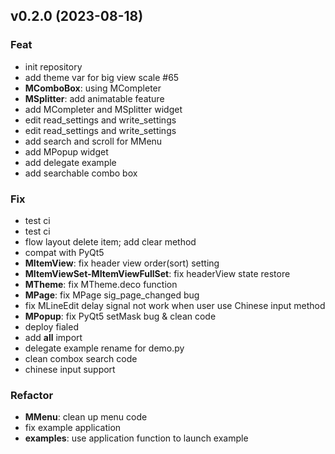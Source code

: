 ## v0.2.0 (2023-08-18)

### Feat

- init repository
- add theme var for big view scale #65
- **MComboBox**: using MCompleter
- **MSplitter**: add animatable feature
- add MCompleter and MSplitter widget
- edit read_settings and write_settings
- edit read_settings and write_settings
- add search and scroll for MMenu
- add MPopup widget
- add delegate example
- add searchable combo box

### Fix

- test ci
- test ci
- flow layout delete item; add clear method
- compat with PyQt5
- **MItemView**: fix header view order(sort) setting
- **MItemViewSet-MItemViewFullSet**: fix headerView state restore
- **MTheme**: fix MTheme.deco function
- **MPage**: fix MPage sig_page_changed bug
- fix MLineEdit delay signal not work when user use Chinese input method
- **MPopup**: fix PyQt5 setMask bug & clean code
- deploy fialed
- add __all__ import
- delegate example rename for demo.py
- clean combox search code
- chinese input support

### Refactor

- **MMenu**: clean up menu code
- fix example application
- **examples**: use application function to launch example
